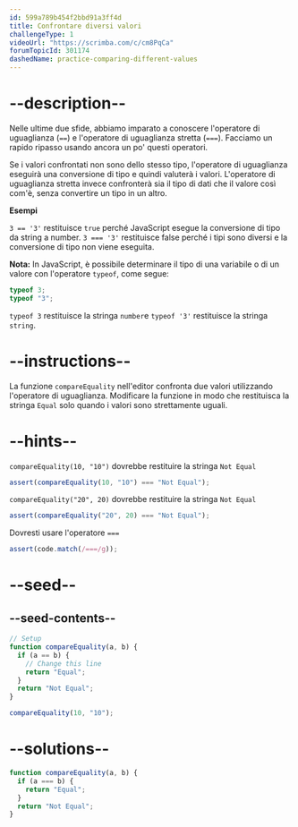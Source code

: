 ```yaml
---
id: 599a789b454f2bbd91a3ff4d
title: Confrontare diversi valori
challengeType: 1
videoUrl: "https://scrimba.com/c/cm8PqCa"
forumTopicId: 301174
dashedName: practice-comparing-different-values
---
```


# --description--

Nelle ultime due sfide, abbiamo imparato a conoscere l'operatore di uguaglianza (`==`) e l'operatore di uguaglianza stretta (`===`). Facciamo un rapido ripasso usando ancora un po' questi operatori.

Se i valori confrontati non sono dello stesso tipo, l'operatore di uguaglianza eseguirà una conversione di tipo e quindi valuterà i valori. L'operatore di uguaglianza stretta invece confronterà sia il tipo di dati che il valore così com'è, senza convertire un tipo in un altro.

**Esempi**

`3 == '3'` restituisce `true` perché JavaScript esegue la conversione di tipo da string a number. `3 === '3'` restituisce false perché i tipi sono diversi e la conversione di tipo non viene eseguita.

**Nota:** In JavaScript, è possibile determinare il tipo di una variabile o di un valore con l'operatore `typeof`, come segue:

```js
typeof 3;
typeof "3";
```

`typeof 3` restituisce la stringa `number`e `typeof '3'` restituisce la stringa `string`.

# --instructions--

La funzione `compareEquality` nell'editor confronta due valori utilizzando l'operatore di uguaglianza. Modificare la funzione in modo che restituisca la stringa `Equal` solo quando i valori sono strettamente uguali.

# --hints--

`compareEquality(10, "10")` dovrebbe restituire la stringa `Not Equal`

```js
assert(compareEquality(10, "10") === "Not Equal");
```

`compareEquality("20", 20)` dovrebbe restituire la stringa `Not Equal`

```js
assert(compareEquality("20", 20) === "Not Equal");
```

Dovresti usare l'operatore `===`

```js
assert(code.match(/===/g));
```

# --seed--

## --seed-contents--

```js
// Setup
function compareEquality(a, b) {
  if (a == b) {
    // Change this line
    return "Equal";
  }
  return "Not Equal";
}

compareEquality(10, "10");
```

# --solutions--

```js
function compareEquality(a, b) {
  if (a === b) {
    return "Equal";
  }
  return "Not Equal";
}
```
